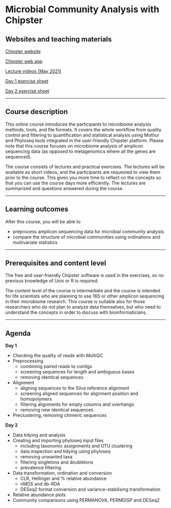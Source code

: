 # Microbial Community Analysis with Chipster

## Websites and teaching materials

[Chipster website](https://chipster.csc.fi/)

[Chipster web app](https://chipster.rahtiapp.fi/)

[Lecture videos (May 2021)](https://www.youtube.com/playlist?list=PLjiXAZO27elBjPaknlze6BkxebpEuj9KL)

[Day 1 exercise sheet](https://csc-training.github.io/chipster-microbial/MiSeq/Exercises_MiSeq_day1.html)

[Day 2 exercise sheet](https://csc-training.github.io/chipster-microbial/MiSeq/Exercises_MiSeq_day2.html)

---

## Course description

This online course introduces the participants to microbiome analysis methods, tools, and file formats. It covers the whole workflow from quality control and filtering to quantification and statistical analysis using Mothur and Phyloseq tools integrated in the user-friendly Chipster platform. Please note that this course focuses on microbiome analysis of amplicon sequencing data (as opposed to metagenomics where all the genes are sequenced).

The course consists of lectures and practical exercises. The lectures will be available as short videos, and the participants are requested to view them prior to the course. This gives you more time to reflect on the concepts so that you can use the course days more efficiently. The lectures are summarized and questions answered during the course.

---

## Learning outcomes

After this course, you will be able to
- preprocess amplicon sequencing data for microbial community analysis
- compare the structure of microbial communities using ordinations and multivariate statistics

---

## Prerequisites and content level

The free and user-friendly Chipster software is used in the exercises, so no previous knowledge of Unix or R is required.

The content level of the course is intermediate and the course is intended for life scientists who are planning to use 16S or other amplicon sequencing in their microbiome research. This course is suitable also for those researchers who do not plan to analyze data themselves, but who need to understand the concepts in order to discuss with bioinformaticians.

---

## Agenda

**Day 1**

- Checking the quality of reads with MultiQC
- Preprocessing 
    - combining paired reads to contigs
    - screening sequences for length and ambiguous bases
    - removing identical sequences
- Alignment
    - aligning sequences to the Silva reference alignment
    - screening aligned sequences for alignment position and homopolymers
    - filtering alignments for empty columns and overhangs
    - removing new identical sequences
- Preclustering, removing chimeric sequences

**Day 2**

- Data tidying and analysis
- Creating and importing phyloseq input files
    - including taxonomic assignments and OTU clustering
    - data inspection and tidying using phyloseq
    - removing unwanted taxa
    - filtering singletons and doubletons
    - prevalence filtering
- Data transformation, ordination and conversion
    - CLR, Hellinger and % relative abundance
    - nMDS and db-RDA
    - DESeq2 format conversion and variance-stabilising transformation
- Relative abundance plots
- Community comparisons using PERMANOVA, PERMDISP and DESeq2
